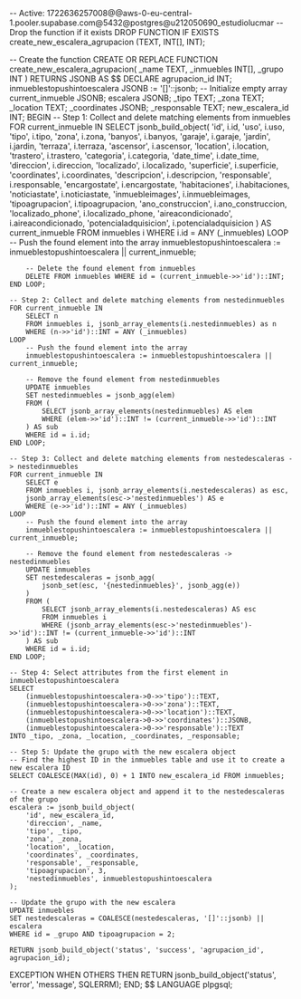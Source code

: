 -- Active: 1722636257008@@aws-0-eu-central-1.pooler.supabase.com@5432@postgres@u212050690_estudiolucmar
-- Drop the function if it exists
DROP FUNCTION IF EXISTS create_new_escalera_agrupacion (TEXT, INT[], INT);

-- Create the function
CREATE OR REPLACE FUNCTION create_new_escalera_agrupacion(
    _name TEXT,
    _inmuebles INT[],
    _grupo INT
) RETURNS JSONB AS $$
DECLARE
    agrupacion_id INT;
    inmueblestopushintoescalera JSONB := '[]'::jsonb; -- Initialize empty array
    current_inmueble JSONB;
    escalera JSONB;
    _tipo TEXT;
    _zona TEXT;
    _location TEXT;
    _coordinates JSONB;
    _responsable TEXT;
    new_escalera_id INT;
BEGIN
    -- Step 1: Collect and delete matching elements from inmuebles
    FOR current_inmueble IN 
        SELECT jsonb_build_object(
                    'id', i.id,
                    'uso', i.uso,
                    'tipo', i.tipo,
                    'zona', i.zona,
                    'banyos', i.banyos,
                    'garaje', i.garaje,
                    'jardin', i.jardin,
                    'terraza', i.terraza,
                    'ascensor', i.ascensor,
                    'location', i.location,
                    'trastero', i.trastero,
                    'categoria', i.categoria,
                    'date_time', i.date_time,
                    'direccion', i.direccion,
                    'localizado', i.localizado,
                    'superficie', i.superficie,
                    'coordinates', i.coordinates,
                    'descripcion', i.descripcion,
                    'responsable', i.responsable,
                    'encargostate', i.encargostate,
                    'habitaciones', i.habitaciones,
                    'noticiastate', i.noticiastate,
                    'inmuebleimages', i.inmuebleimages,
                    'tipoagrupacion', i.tipoagrupacion,
                    'ano_construccion', i.ano_construccion,
                    'localizado_phone', i.localizado_phone,
                    'aireacondicionado', i.aireacondicionado,
                    'potencialadquisicion', i.potencialadquisicion
                ) AS current_inmueble
        FROM inmuebles i 
        WHERE i.id = ANY (_inmuebles)
    LOOP
        -- Push the found element into the array
        inmueblestopushintoescalera := inmueblestopushintoescalera || current_inmueble;
        
        -- Delete the found element from inmuebles
        DELETE FROM inmuebles WHERE id = (current_inmueble->>'id')::INT;
    END LOOP;

    -- Step 2: Collect and delete matching elements from nestedinmuebles
    FOR current_inmueble IN 
        SELECT n 
        FROM inmuebles i, jsonb_array_elements(i.nestedinmuebles) as n 
        WHERE (n->>'id')::INT = ANY (_inmuebles)
    LOOP
        -- Push the found element into the array
        inmueblestopushintoescalera := inmueblestopushintoescalera || current_inmueble;

        -- Remove the found element from nestedinmuebles
        UPDATE inmuebles
        SET nestedinmuebles = jsonb_agg(elem)
        FROM (
            SELECT jsonb_array_elements(nestedinmuebles) AS elem
            WHERE (elem->>'id')::INT != (current_inmueble->>'id')::INT
        ) AS sub
        WHERE id = i.id;
    END LOOP;

    -- Step 3: Collect and delete matching elements from nestedescaleras -> nestedinmuebles
    FOR current_inmueble IN 
        SELECT e 
        FROM inmuebles i, jsonb_array_elements(i.nestedescaleras) as esc, 
        jsonb_array_elements(esc->'nestedinmuebles') AS e 
        WHERE (e->>'id')::INT = ANY (_inmuebles)
    LOOP
        -- Push the found element into the array
        inmueblestopushintoescalera := inmueblestopushintoescalera || current_inmueble;

        -- Remove the found element from nestedescaleras -> nestedinmuebles
        UPDATE inmuebles
        SET nestedescaleras = jsonb_agg(
            jsonb_set(esc, '{nestedinmuebles}', jsonb_agg(e))
        )
        FROM (
            SELECT jsonb_array_elements(i.nestedescaleras) AS esc
            FROM inmuebles i
            WHERE (jsonb_array_elements(esc->'nestedinmuebles')->>'id')::INT != (current_inmueble->>'id')::INT
        ) AS sub
        WHERE id = i.id;
    END LOOP;

    -- Step 4: Select attributes from the first element in inmueblestopushintoescalera
    SELECT 
        (inmueblestopushintoescalera->0->>'tipo')::TEXT,
        (inmueblestopushintoescalera->0->>'zona')::TEXT,
        (inmueblestopushintoescalera->0->>'location')::TEXT,
        (inmueblestopushintoescalera->0->>'coordinates')::JSONB,
        (inmueblestopushintoescalera->0->>'responsable')::TEXT
    INTO _tipo, _zona, _location, _coordinates, _responsable;

    -- Step 5: Update the grupo with the new escalera object
    -- Find the highest ID in the inmuebles table and use it to create a new escalera ID
    SELECT COALESCE(MAX(id), 0) + 1 INTO new_escalera_id FROM inmuebles;

    -- Create a new escalera object and append it to the nestedescaleras of the grupo
    escalera := jsonb_build_object(
        'id', new_escalera_id,
        'direccion', _name,
        'tipo', _tipo,
        'zona', _zona,
        'location', _location,
        'coordinates', _coordinates,
        'responsable', _responsable,
        'tipoagrupacion', 3,
        'nestedinmuebles', inmueblestopushintoescalera
    );

    -- Update the grupo with the new escalera
    UPDATE inmuebles
    SET nestedescaleras = COALESCE(nestedescaleras, '[]'::jsonb) || escalera
    WHERE id = _grupo AND tipoagrupacion = 2;

    RETURN jsonb_build_object('status', 'success', 'agrupacion_id', agrupacion_id);
EXCEPTION
    WHEN OTHERS THEN
        RETURN jsonb_build_object('status', 'error', 'message', SQLERRM);
END;
$$ LANGUAGE plpgsql;